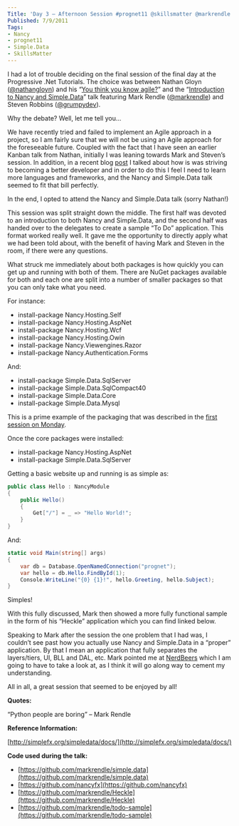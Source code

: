 ```yaml
---
Title: 'Day 3 – Afternoon Session #prognet11 @skillsmatter @markrendle @grumpydev'
Published: 7/9/2011
Tags:
- Nancy
- prognet11
- Simple.Data
- SkillsMatter
---
```


I had a lot of trouble deciding on the final session of the final day at the Progressive .Net Tutorials. The choice was between Nathan Gloyn ([@nathangloyn](http://twitter.com/#!/nathangloyn)) and his “[You think you know agile?](http://skillsmatter.com/podcast/ajax-ria/you-think-you-know-agile)” and the “[Introduction to Nancy and Simple.Data](http://skillsmatter.com/podcast/ajax-ria/introduction-to-nancy-and-simple-data)” talk featuring Mark Rendle ([@markrendle](http://twitter.com/#!/markrendle)) and Steven Robbins ([@grumpydev](http://twitter.com/#!/grumpydev)).

Why the debate? Well, let me tell you…

We have recently tried and failed to implement an Agile approach in a project, so I am fairly sure that we will not be using an Agile approach for the foreseeable future. Coupled with the fact that I have seen an earlier Kanban talk from Nathan, initially I was leaning towards Mark and Steven’s session. In addition, in a recent blog [post](http://www.gep13.co.uk/blog/becoming-a-better-developer) I talked about how is was striving to becoming a better developer and in order to do this I feel I need to learn more languages and frameworks, and the Nancy and Simple.Data talk seemed to fit that bill perfectly.

In the end, I opted to attend the Nancy and Simple.Data talk (sorry Nathan!) 

This session was split straight down the middle. The first half was devoted to an introduction to both Nancy and Simple.Data, and the second half was handed over to the delegates to create a sample “To Do” application. This format worked really well. It gave me the opportunity to directly apply what we had been told about, with the benefit of having Mark and Steven in the room, if there were any questions.

What struck me immediately about both packages is how quickly you can get up and running with both of them. There are NuGet packages available for both and each one are split into a number of smaller packages so that you can only take what you need.

For instance:

- install-package Nancy.Hosting.Self 
- install-package Nancy.Hosting.AspNet 
- install-package Nancy.Hosting.Wcf 
- install-package Nancy.Hosting.Owin 
- install-package Nancy.Viewengines.Razor 
- install-package Nancy.Authentication.Forms 

And:

- install-package Simple.Data.SqlServer 
- install-package Simple.Data.SqlCompact40 
- install-package Simple.Data.Core 
- install-package Simple.Data.Mysql 

This is a prime example of the packaging that was described in the [first session on Monday](http://www.gep13.co.uk/blog/?p=361).

Once the core packages were installed:

- install-package Nancy.Hosting.AspNet 
- install-package Simple.Data.SqlServer 

Getting a basic website up and running is as simple as:

```csharp
public class Hello : NancyModule
{
    public Hello()
    {
        Get["/"] = _ => "Hello World!";
    }
}
```

And:

```csharp
static void Main(string[] args)
{
    var db = Database.OpenNamedConnection("prognet");
    var hello = db.Hello.FindById(1);
    Console.WriteLine("{0} {1}!", hello.Greeting, hello.Subject);
}
```

Simples!

With this fully discussed, Mark then showed a more fully functional sample in the form of his “Heckle” application which you can find linked below. 

Speaking to Mark after the session the one problem that I had was, I couldn’t see past how you actually use Nancy and Simple.Data in a “proper” application. By that I mean an application that fully separates the layers/tiers, UI, BLL and DAL, etc. Mark pointed me at [NerdBeers](https://github.com/ToJans/NerdBeers) which I am going to have to take a look at, as I think it will go along way to cement my understanding.

All in all, a great session that seemed to be enjoyed by all!

**Quotes:**

“Python people are boring” – Mark Rendle

**Reference Information:**

[http://simplefx.org/simpledata/docs/](http://simplefx.org/simpledata/docs/)

**Code used during the talk:**

- [https://github.com/markrendle/simple.data](https://github.com/markrendle/simple.data)
- [https://github.com/nancyfx](https://github.com/nancyfx)
- [https://github.com/markrendle/Heckle](https://github.com/markrendle/Heckle)
- [https://github.com/markrendle/todo-sample](https://github.com/markrendle/todo-sample)

